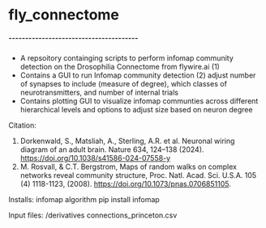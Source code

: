# fly_connectome

##### --------------------------------------- #####
- A repsoitory containging scripts to perform infomap community detection on the Drosophilia Connectome from flywire.ai (1)
- Contains a GUI to run Infomap community detection (2) adjust number of synapses to include (measure of degree), which classes of neurotransmitters, and number of internal trials
- Contains plotting GUI to visualize infomap communties across different hierarchical levels and options to adjust size based on neuron degree



Citation:
1. Dorkenwald, S., Matsliah, A., Sterling, A.R. et al. Neuronal wiring diagram of an adult brain. Nature 634, 124–138 (2024). https://doi.org/10.1038/s41586-024-07558-y
2. M. Rosvall, & C.T. Bergstrom, Maps of random walks on complex networks reveal community structure, Proc. Natl. Acad. Sci. U.S.A. 105 (4) 1118-1123, (2008). https://doi.org/10.1073/pnas.0706851105.



Installs:
infomap algorithm 
pip install infomap

Input files: /derivatives
connections_princeton.csv
